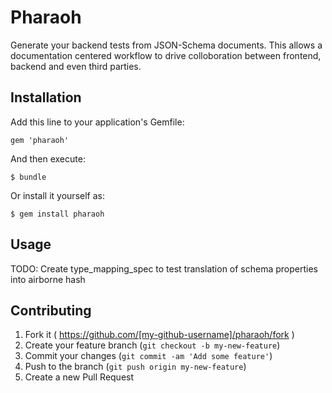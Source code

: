 # Pharaoh

Generate your backend tests from JSON-Schema documents.  This allows a documentation centered workflow to drive colloboration between frontend, backend and even third parties.

## Installation

Add this line to your application's Gemfile:

    gem 'pharaoh'

And then execute:

    $ bundle

Or install it yourself as:

    $ gem install pharaoh

## Usage

TODO: Create type_mapping_spec to test translation of schema properties into airborne hash

## Contributing

1. Fork it ( https://github.com/[my-github-username]/pharaoh/fork )
2. Create your feature branch (`git checkout -b my-new-feature`)
3. Commit your changes (`git commit -am 'Add some feature'`)
4. Push to the branch (`git push origin my-new-feature`)
5. Create a new Pull Request
